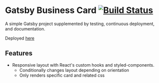 # Gatsby Business Card [![Build Status](https://travis-ci.com/JasonEb/card.svg?branch=main)](https://travis-ci.com/JasonEb/card)

A simple Gatsby project supplemented by testing, continuous deployment, and documentation. 

Deployed [here](https://jasoneb.github.io/card/)

## Features
- Responsive layout with React's custom hooks and styled-components. 
    - Conditionally changes layout depending on orientation
    - Only renders specific card and related css